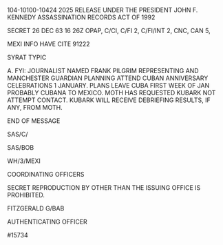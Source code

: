 104-10100-10424 2025 RELEASE UNDER THE PRESIDENT JOHN F. KENNEDY ASSASSINATION RECORDS ACT OF 1992

SECRET
26 DEC 63 16 26Z
OPAP, C/CI, C/FI 2, C/FI/INT 2, CNC, CAN 5,

MEXI
INFO HAVE CITE 91222

SYRAT TYPIC

A. FYI: JOURNALIST NAMED FRANK PILGRIM REPRESENTING
AND MANCHESTER GUARDIAN PLANNING ATTEND CUBAN ANNIVERSARY
CELEBRATIONS 1 JANUARY. PLANS LEAVE CUBA FIRST WEEK OF JAN
PROBABLY CUBANA TO MEXICO. MOTH HAS REQUESTED KUBARK NOT
ATTEMPT CONTACT. KUBARK WILL RECEIVE DEBRIEFING RESULTS, IF
ANY, FROM MOTH.

END OF MESSAGE

SAS/C/

SAS/BOB

WH/3/MEXI

COORDINATING OFFICERS

SECRET
REPRODUCTION BY OTHER THAN THE ISSUING OFFICE IS PROHIBITED.

FITZGERALD
G/BAB

AUTHENTICATING
OFFICER

#15734
